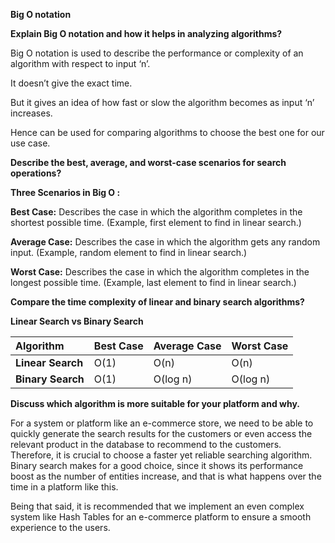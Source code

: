 ﻿**Big O notation**

**Explain Big O notation and how it helps in analyzing algorithms?**

Big O notation is used to describe the performance or complexity of an algorithm with respect to input ‘n’.

It doesn’t give the exact time.

But it gives an idea of how fast or slow the algorithm becomes as input ‘n’ increases.

Hence can be used for comparing algorithms to choose the best one for our use case.

**Describe the best, average, and worst-case scenarios for search operations?**

**Three Scenarios in Big O :**

**Best Case:** Describes the case in which the algorithm completes in the shortest possible time. (Example, first element to find in linear search.)

**Average Case:** Describes the case in which the algorithm gets any random input. (Example, random element to find in linear search.)

**Worst Case:** Describes the case in which the algorithm completes in the longest possible time. (Example, last element to find in linear search.)

**Compare the time complexity of linear and binary search algorithms?**

**Linear Search vs Binary Search**

|**Algorithm**|**Best Case**|**Average Case**|**Worst Case**|
| :- | :- | :- | :- |
|**Linear Search**|O(1)|O(n)|O(n)|
|**Binary Search**|O(1)|O(log n)|O(log n)|






**Discuss which algorithm is more suitable for your platform and why.**

For a system or platform like an e-commerce store, we need to be able to quickly generate the search results for the customers or even access the relevant product in the database to recommend to the customers. Therefore, it is crucial to choose a faster yet reliable searching algorithm. Binary search makes for a good choice, since it shows its performance boost as the number of entities increase, and that is what happens over the time in a platform like this.

Being that said, it is recommended that we implement an even complex system like Hash Tables for an e-commerce platform to ensure a smooth experience to the users.
